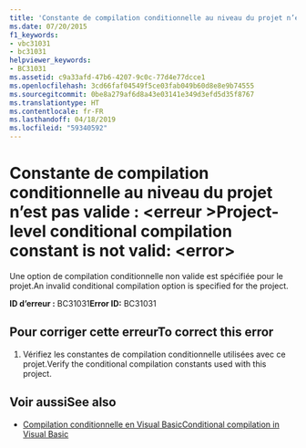 ```yaml
---
title: 'Constante de compilation conditionnelle au niveau du projet n’est pas valide : <error>'
ms.date: 07/20/2015
f1_keywords:
- vbc31031
- bc31031
helpviewer_keywords:
- BC31031
ms.assetid: c9a33afd-47b6-4207-9c0c-77d4e77dcce1
ms.openlocfilehash: 3cd66faf04549f5ce03fab049b60d8e8e9b74555
ms.sourcegitcommit: 0be8a279af6d8a43e03141e349d3efd5d35f8767
ms.translationtype: HT
ms.contentlocale: fr-FR
ms.lasthandoff: 04/18/2019
ms.locfileid: "59340592"
---
```

# <a name="project-level-conditional-compilation-constant-is-not-valid-error"></a><span data-ttu-id="0fdf0-102">Constante de compilation conditionnelle au niveau du projet n’est pas valide : \<erreur ></span><span class="sxs-lookup"><span data-stu-id="0fdf0-102">Project-level conditional compilation constant is not valid: \<error></span></span>
<span data-ttu-id="0fdf0-103">Une option de compilation conditionnelle non valide est spécifiée pour le projet.</span><span class="sxs-lookup"><span data-stu-id="0fdf0-103">An invalid conditional compilation option is specified for the project.</span></span>  
  
 <span data-ttu-id="0fdf0-104">**ID d’erreur :** BC31031</span><span class="sxs-lookup"><span data-stu-id="0fdf0-104">**Error ID:** BC31031</span></span>  
  
## <a name="to-correct-this-error"></a><span data-ttu-id="0fdf0-105">Pour corriger cette erreur</span><span class="sxs-lookup"><span data-stu-id="0fdf0-105">To correct this error</span></span>  
  
1. <span data-ttu-id="0fdf0-106">Vérifiez les constantes de compilation conditionnelle utilisées avec ce projet.</span><span class="sxs-lookup"><span data-stu-id="0fdf0-106">Verify the conditional compilation constants used with this project.</span></span>  
  
## <a name="see-also"></a><span data-ttu-id="0fdf0-107">Voir aussi</span><span class="sxs-lookup"><span data-stu-id="0fdf0-107">See also</span></span>

- [<span data-ttu-id="0fdf0-108">Compilation conditionnelle en Visual Basic</span><span class="sxs-lookup"><span data-stu-id="0fdf0-108">Conditional compilation in Visual Basic</span></span>](~/docs/visual-basic/programming-guide/program-structure/conditional-compilation.md)
